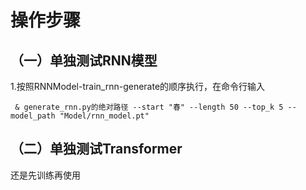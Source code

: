 # 操作步骤
## （一）单独测试RNN模型
1.按照RNNModel-train_rnn-generate的顺序执行，在命令行输入
```
 & generate_rnn.py的绝对路径 --start "春" --length 50 --top_k 5 --model_path "Model/rnn_model.pt"
```
## （二）单独测试Transformer
还是先训练再使用